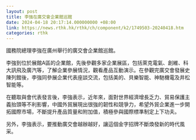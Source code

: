 ```yaml
---
layout: post
title: 李強在廣交會企業館巡館
date: 2024-04-18 20:17:14.000000000 +08:00
link: https://news.rthk.hk/rthk/ch/component/k2/1749503-20240418.htm
categories: rthk
---
```


國務院總理李強在廣州舉行的廣交會企業館巡館。

李強到位於展館A區的企業館，先後參觀多家企業展區，包括萊克電氣、創維、科大訊飛及廣汽等，了解企業參展情況，觀看產品互動演示。在參觀完廣交會發展史陳列館後，李強同參展企業代表座談交流，包括美的、貝樂智能、神馳機電及井松智能等。

在聽取與會代表發言後，李強表示，近年來，面對世界經濟增長乏力、貿易保護主義抬頭等不利影響，中國外貿展現出很強的韌性和競爭力，希望外貿企業進一步開拓國際市場，不斷提升產品質量和附加值，積極參與國際標準制定上下功夫。

另外，李強表示，要推動廣交會越辦越好，讓這個金字招牌不斷煥發新的時代風采。
